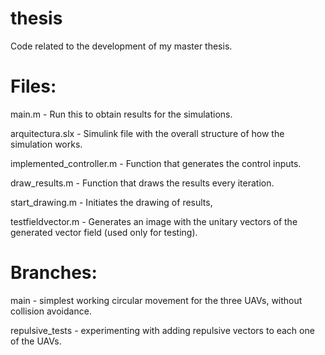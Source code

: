# thesis
Code related to the development of my master thesis.

# Files:

main.m - Run this to obtain results for the simulations.

arquitectura.slx - Simulink file with the overall structure of how the simulation works.

implemented_controller.m - Function that generates the control inputs.

draw_results.m - Function that draws the results every iteration.

start_drawing.m - Initiates the drawing of results,

testfieldvector.m - Generates an image with the unitary vectors of the generated vector field (used only for testing).

# Branches:

main - simplest working circular movement for the three UAVs, without collision avoidance.

repulsive_tests -  experimenting with adding repulsive vectors to each one of the UAVs.
